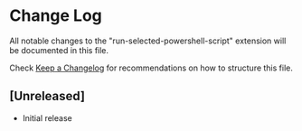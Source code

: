 # Change Log

All notable changes to the "run-selected-powershell-script" extension will be documented in this file.

Check [Keep a Changelog](http://keepachangelog.com/) for recommendations on how to structure this file.

## [Unreleased]

- Initial release